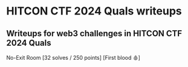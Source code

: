 # HITCON CTF 2024 Quals writeups

## Writeups for web3 challenges in HITCON CTF 2024 Quals

No-Exit Room [32 solves / 250 points] [First blood 🩸]